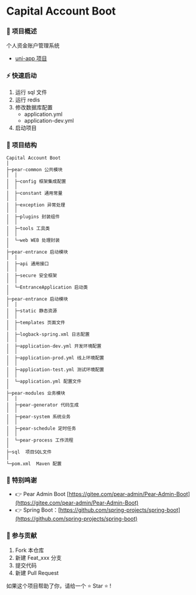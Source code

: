 # Capital Account Boot

### 🌈 项目概述

个人资金账户管理系统

- [uni-app 项目](https://gitee.com/cs-learn/capitalAccount-uniapp)


### ⚡ 快速启动

1. 运行 sql 文件
2. 运行 redis
3. 修改数据库配置
   - application.yml
   - application-dev.yml
4. 启动项目


### 🔨 项目结构

```
Capital Account Boot
│
├─pear-common 公共模块
│  │
│  ├─config 框架集成配置
│  │
│  ├─constant 通用常量
│  │
│  ├─exception 异常处理
│  │
│  ├─plugins 封装组件
│  │
│  ├─tools 工具类
│  │
│  └─web WEB 处理封装
│
├─pear-entrance 启动模块
│  │
│  ├─api 通用接口
│  │
│  ├─secure 安全框架
│  │
│  └─EntranceApplication 启动类
│
├─pear-entrance 启动模块
│  │
│  ├─static 静态资源
│  │
│  ├─templates 页面文件
│  │
│  ├─logback-spring.xml 日志配置
│  │
│  ├─application-dev.yml 开发环境配置
│  │
│  ├─application-prod.yml 线上环境配置
│  │
│  ├─application-test.yml 测试环境配置
│  │
│  └─application.yml 配置文件
│
├─pear-modules 业务模块
│  │
│  ├─pear-generator 代码生成
│  │
│  ├─pear-system 系统业务
│  │
│  ├─pear-schedule 定时任务
│  │
│  └─pear-process 工作流程
│  
├─sql  项目SQL文件
│
└─pom.xml  Maven 配置
```


### 💐 特别鸣谢

- 👉 Pear Admin Boot [https://gitee.com/pear-admin/Pear-Admin-Boot](https://gitee.com/pear-admin/Pear-Admin-Boot)
- 👉 Spring Boot：[https://github.com/spring-projects/spring-boot](https://github.com/spring-projects/spring-boot)


### 🍻 参与贡献

1.  Fork 本仓库
2.  新建 Feat_xxx 分支
3.  提交代码
4.  新建 Pull Request

如果这个项目帮助了你，请给一个 ⭐️ Star ⭐️ !